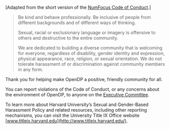 <!-- Keep in sync with https://opendp.org/code-conduct -->

[Adapted from the short version of the [NumFocus Code of Conduct](https://numfocus.org/code-of-conduct).]

> Be kind and behave professionally. Be inclusive of people from different backgrounds and of different ways of thinking.
>
> Sexual, racial or exclusionary language or imagery is offensive to others and destructive to the entire community.
>
> We are dedicated to building a  diverse community that is welcoming for everyone, regardless of disability, gender identity and expression, physical appearance, race, religion, or sexual orientation.  We do not tolerate harassment of or discrimination against community members in any form.

Thank you for helping make OpenDP a positive, friendly community for all.

You can report violations of the Code of Conduct, or any concerns about the environment of OpenDP, to anyone on the [Executive Committee](info@opendp.org).

To learn more about Harvard University’s Sexual and Gender-Based Harassment Policy and related resources, including other reporting mechanisms, you can visit the University Title IX Office website [www.titleix.harvard.edu](http://www.titleix.harvard.edu/). 